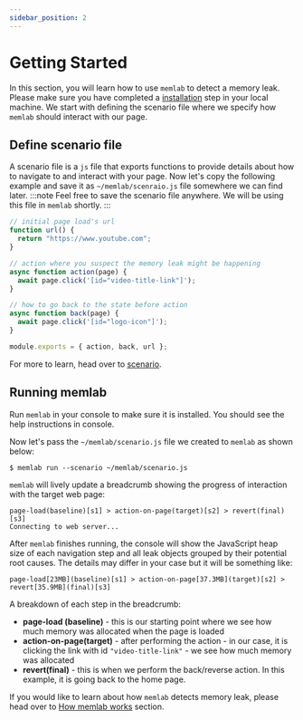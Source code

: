 ```yaml
---
sidebar_position: 2
---
```


# Getting Started
In this section, you will learn how to use `memlab` to detect a memory leak. Please make sure you have completed a [installation](/docs/installation) step in your local machine. We start with defining the scenario file where we specify how `memlab` should interact with our page.


## Define scenario file
A scenario file is a `js` file that exports functions to provide details about how to navigate to and interact with your page. Now let's copy the following example and save it as `~/memlab/scenraio.js` file somewhere we can find later.
:::note
Feel free to save the scenario file anywhere. We will be using this file in `memlab` shortly.
:::

```js
// initial page load's url
function url() {
  return "https://www.youtube.com";
}

// action where you suspect the memory leak might be happening
async function action(page) {
  await page.click('[id="video-title-link"]');
}

// how to go back to the state before action
async function back(page) {
  await page.click('[id="logo-icon"]');
}

module.exports = { action, back, url };
```

For more to learn, head over to [scenario](/docs/api/scenario).

## Running memlab
Run `memlab` in your console to make sure it is installed. You should see the help instructions in console.

Now let's pass the `~/memlab/scenario.js` file we created to `memlab` as shown below:
```
$ memlab run --scenario ~/memlab/scenario.js
```
`memlab` will lively update a breadcrumb showing the progress of interaction with the target web page:
```
page-load(baseline)[s1] > action-on-page(target)[s2] > revert(final)[s3]
Connecting to web server...
```
After `memlab` finishes running, the console will show the JavaScript heap size of each navigation step and all leak objects grouped by their potential root causes. The details may differ in your case but it will be something like:

```
page-load[23MB](baseline)[s1] > action-on-page[37.3MB](target)[s2] > revert[35.9MB](final)[s3]
```

A breakdown of each step in the breadcrumb:
- **page-load (baseline)** - this is our starting point where we see how much memory was allocated when the page is loaded
- **action-on-page(target)** - after performing the action - in our case, it is clicking the link with id `"video-title-link"` - we see how much memory was allocated
- **revert(final)** - this is when we perform the back/reverse action. In this example, it is going back to the home page.

If you would like to learn about how `memlab` detects memory leak, please head over to [How memlab works](/how-memlab-works) section.
